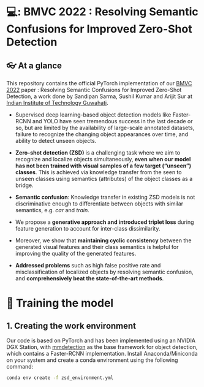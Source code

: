 # 💻: BMVC 2022 : Resolving Semantic Confusions for Improved Zero-Shot Detection

##  :eyeglasses: At a glance
This repository contains the official PyTorch implementation of our [BMVC 2022](www.bmvc2022.org) paper : Resolving Semantic Confusions for Improved Zero-Shot Detection, a work done by Sandipan Sarma, Sushil Kumar and Arijit Sur at [Indian Institute of Technology Guwahati](https://www.iitg.ac.in/cse/). 


- Supervised deep learning-based object detection models like Faster-RCNN and YOLO have seen tremendous success in the last decade or so, but are limited by the availability of large-scale annotated datasets, failure to recognize the changing object appearances over time, and ability to detect unseen objects.

- **Zero-shot detection (ZSD)** is a challenging task where we aim to recognize and localize objects simultaneously, **even when our model has not been trained with visual samples of a few target (“unseen”) classes**. This is achieved via knowledge transfer from the seen to unseen classes using semantics (attributes) of the object classes as a bridge.

- **Semantic confusion**: Knowledge transfer in existing ZSD models is not discriminative enough to differentiate between objects with similar semantics, e.g. *car* and *train*. 

- We propose a **generative approach and introduced triplet loss** during feature generation to account for inter-class dissimilarity.

- Moreover, we show that **maintaining cyclic consistency** between the generated visual features and their class semantics is helpful for improving the quality of the generated features.

- **Addressed problems** such as high false positive rate and misclassification of localized objects by resolving semantic confusion, and **comprehensively beat the state-of-the-art methods**.

<!---
<p align="center">
  <img alt="img-name" src="https://user-images.githubusercontent.com/14089338/184326334-d80e51f9-a907-49f9-876f-c2ecd4844834.png" width="700">
  <br>
    <em>InvPT enables jointly learning and inference of global spatial interaction and simultaneous all-task interaction, which is critically important for multi-task dense prediction.</em>
</p>
-->

# :bullettrain_side: Training the model

## 1. Creating the work environment
Our code is based on PyTorch and has been implemented using an NVIDIA DGX Station, with [mmdetection](https://github.com/open-mmlab/mmdetection) as the base framework for object detection, which contains a Faster-RCNN implementation. Install Anaconda/Miniconda on your system and create a conda environment using the following command:

```bash
conda env create -f zsd_environment.yml
```